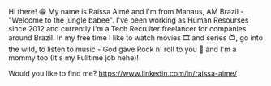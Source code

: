 Hi there! 😁 My name is Raíssa Aimê and I'm from Manaus, AM Brazil - "Welcome to the jungle babee". 
I've been working as Human Resourses since 2012 and currently I'm a Tech Recruiter freelancer for companies around Brazil. 
In my free time I like to watch movies 🎞️ and series 📺, go into the wild, to listen to music - God gave Rock n' roll to you 🎵 and I'm a mommy too (It's my Fulltime job hehe)! 

Would you like to find me?   https://www.linkedin.com/in/raissa-aime/
